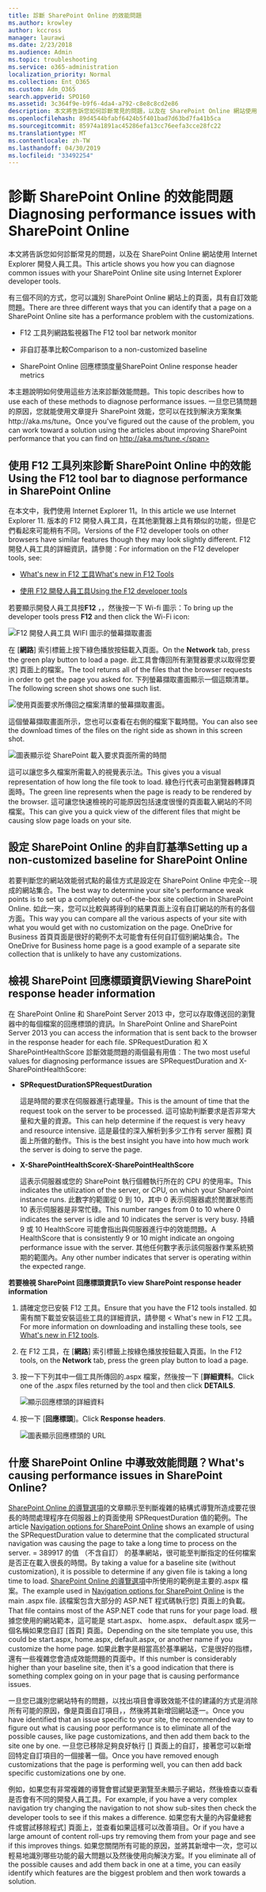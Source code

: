 ```yaml
---
title: 診斷 SharePoint Online 的效能問題
ms.author: krowley
author: kccross
manager: laurawi
ms.date: 2/23/2018
ms.audience: Admin
ms.topic: troubleshooting
ms.service: o365-administration
localization_priority: Normal
ms.collection: Ent_O365
ms.custom: Adm_O365
search.appverid: SPO160
ms.assetid: 3c364f9e-b9f6-4da4-a792-c8e8c8cd2e86
description: 本文將告訴您如何診斷常見的問題，以及在 SharePoint Online 網站使用 Internet Explorer 開發人員工具。
ms.openlocfilehash: 89d4544bfabf6424b5f401bad7d63bd7fa41b5ca
ms.sourcegitcommit: 85974a1891ac45286efa13cc76eefa3cce28fc22
ms.translationtype: MT
ms.contentlocale: zh-TW
ms.lasthandoff: 04/30/2019
ms.locfileid: "33492254"
---
```

# <a name="diagnosing-performance-issues-with-sharepoint-online"></a><span data-ttu-id="e14b4-103">診斷 SharePoint Online 的效能問題</span><span class="sxs-lookup"><span data-stu-id="e14b4-103">Diagnosing performance issues with SharePoint Online</span></span>

<span data-ttu-id="e14b4-104">本文將告訴您如何診斷常見的問題，以及在 SharePoint Online 網站使用 Internet Explorer 開發人員工具。</span><span class="sxs-lookup"><span data-stu-id="e14b4-104">This article shows you how you can diagnose common issues with your SharePoint Online site using Internet Explorer developer tools.</span></span>
  
<span data-ttu-id="e14b4-105">有三個不同的方式，您可以識別 SharePoint Online 網站上的頁面，具有自訂效能問題。</span><span class="sxs-lookup"><span data-stu-id="e14b4-105">There are three different ways that you can identify that a page on a SharePoint Online site has a performance problem with the customizations.</span></span>
  
- <span data-ttu-id="e14b4-106">F12 工具列網路監視器</span><span class="sxs-lookup"><span data-stu-id="e14b4-106">The F12 tool bar network monitor</span></span>
    
- <span data-ttu-id="e14b4-107">非自訂基準比較</span><span class="sxs-lookup"><span data-stu-id="e14b4-107">Comparison to a non-customized baseline</span></span>
    
- <span data-ttu-id="e14b4-108">SharePoint Online 回應標頭度量</span><span class="sxs-lookup"><span data-stu-id="e14b4-108">SharePoint Online response header metrics</span></span>
    
<span data-ttu-id="e14b4-109">本主題說明如何使用這些方法來診斷效能問題。</span><span class="sxs-lookup"><span data-stu-id="e14b4-109">This topic describes how to use each of these methods to diagnose performance issues.</span></span> <span data-ttu-id="e14b4-110">一旦您已猜問題的原因，您就能使用文章提升 SharePoint 效能，您可以在找到解決方案聚集http://aka.ms/tune。</span><span class="sxs-lookup"><span data-stu-id="e14b4-110">Once you've figured out the cause of the problem, you can work toward a solution using the articles about improving SharePoint performance that you can find on http://aka.ms/tune.</span></span>
  
## <a name="using-the-f12-tool-bar-to-diagnose-performance-in-sharepoint-online"></a><span data-ttu-id="e14b4-111">使用 F12 工具列來診斷 SharePoint Online 中的效能</span><span class="sxs-lookup"><span data-stu-id="e14b4-111">Using the F12 tool bar to diagnose performance in SharePoint Online</span></span>
<span data-ttu-id="e14b4-112"><a name="F12ToolInfo"> </a></span><span class="sxs-lookup"><span data-stu-id="e14b4-112"></span></span>

<span data-ttu-id="e14b4-113">在本文中，我們使用 Internet Explorer 11。</span><span class="sxs-lookup"><span data-stu-id="e14b4-113">In this article we use Internet Explorer 11.</span></span> <span data-ttu-id="e14b4-114">版本的 F12 開發人員工具，在其他瀏覽器上具有類似的功能，但是它們看起來可能稍有不同。</span><span class="sxs-lookup"><span data-stu-id="e14b4-114">Versions of the F12 developer tools on other browsers have similar features though they may look slightly different.</span></span> <span data-ttu-id="e14b4-115">F12 開發人員工具的詳細資訊，請參閱：</span><span class="sxs-lookup"><span data-stu-id="e14b4-115">For information on the F12 developer tools, see:</span></span>
  
- [<span data-ttu-id="e14b4-116">What's new in F12 工具</span><span class="sxs-lookup"><span data-stu-id="e14b4-116">What's new in F12 Tools</span></span>](https://go.microsoft.com/fwlink/p/?LinkId=522545)
    
- [<span data-ttu-id="e14b4-117">使用 F12 開發人員工具</span><span class="sxs-lookup"><span data-stu-id="e14b4-117">Using the F12 developer tools</span></span>](https://go.microsoft.com/fwlink/p/?LinkId=522546)
    
<span data-ttu-id="e14b4-118">若要顯示開發人員工具按**F12** ，，然後按一下 Wi-fi 圖示：</span><span class="sxs-lookup"><span data-stu-id="e14b4-118">To bring up the developer tools press **F12** and then click the Wi-Fi icon:</span></span> 
  
![F12 開發人員工具 WIFI 圖示的螢幕擷取畫面](media/27acacbb-5688-459a-aa2f-5c8c5f17b76e.png)
  
<span data-ttu-id="e14b4-120">在 [**網路**] 索引標籤上按下綠色播放按鈕載入頁面。</span><span class="sxs-lookup"><span data-stu-id="e14b4-120">On the **Network** tab, press the green play button to load a page.</span></span> <span data-ttu-id="e14b4-121">此工具會傳回所有瀏覽器要求以取得您要求] 頁面上的檔案。</span><span class="sxs-lookup"><span data-stu-id="e14b4-121">The tool returns all of the files that the browser requests in order to get the page you asked for.</span></span> <span data-ttu-id="e14b4-122">下列螢幕擷取畫面顯示一個這類清單。</span><span class="sxs-lookup"><span data-stu-id="e14b4-122">The following screen shot shows one such list.</span></span> 
  
![使用頁面要求所傳回之檔案清單的螢幕擷取畫面。](media/247a9422-76da-4b0c-bed3-ce77b05e4560.png)
  
<span data-ttu-id="e14b4-124">這個螢幕擷取畫面所示，您也可以查看在右側的檔案下載時間。</span><span class="sxs-lookup"><span data-stu-id="e14b4-124">You can also see the download times of the files on the right side as shown in this screen shot.</span></span>
  
![圖表顯示從 SharePoint 載入要求頁面所需的時間](media/d71ad1fa-9018-4fae-82eb-c1838e7db0ff.png)
  
<span data-ttu-id="e14b4-126">這可以讓您多久檔案所需載入的視覺表示法。</span><span class="sxs-lookup"><span data-stu-id="e14b4-126">This gives you a visual representation of how long the file took to load.</span></span> <span data-ttu-id="e14b4-127">綠色行代表可由瀏覽器轉譯頁面時。</span><span class="sxs-lookup"><span data-stu-id="e14b4-127">The green line represents when the page is ready to be rendered by the browser.</span></span> <span data-ttu-id="e14b4-128">這可讓您快速檢視的可能原因包括速度很慢的頁面載入網站的不同檔案。</span><span class="sxs-lookup"><span data-stu-id="e14b4-128">This can give you a quick view of the different files that might be causing slow page loads on your site.</span></span>
  
## <a name="setting-up-a-non-customized-baseline-for-sharepoint-online"></a><span data-ttu-id="e14b4-129">設定 SharePoint Online 的非自訂基準</span><span class="sxs-lookup"><span data-stu-id="e14b4-129">Setting up a non-customized baseline for SharePoint Online</span></span>
<span data-ttu-id="e14b4-130"><a name="F12ToolInfo"> </a></span><span class="sxs-lookup"><span data-stu-id="e14b4-130"></span></span>

<span data-ttu-id="e14b4-131">若要判斷您的網站效能弱式點的最佳方式是設定在 SharePoint Online 中完全--現成的網站集合。</span><span class="sxs-lookup"><span data-stu-id="e14b4-131">The best way to determine your site's performance weak points is to set up a completely out-of-the-box site collection in SharePoint Online.</span></span> <span data-ttu-id="e14b4-132">如此一來，您可以比較與將得到的結果頁面上沒有自訂網站的所有的各個方面。</span><span class="sxs-lookup"><span data-stu-id="e14b4-132">This way you can compare all the various aspects of your site with what you would get with no customization on the page.</span></span> <span data-ttu-id="e14b4-133">OneDrive for Business 首頁頁面是很好的範例不太可能會有任何自訂個別網站集合。</span><span class="sxs-lookup"><span data-stu-id="e14b4-133">The OneDrive for Business home page is a good example of a separate site collection that is unlikely to have any customizations.</span></span>
  
## <a name="viewing-sharepoint-response-header-information"></a><span data-ttu-id="e14b4-134">檢視 SharePoint 回應標頭資訊</span><span class="sxs-lookup"><span data-stu-id="e14b4-134">Viewing SharePoint response header information</span></span>
<span data-ttu-id="e14b4-135"><a name="F12ToolInfo"> </a></span><span class="sxs-lookup"><span data-stu-id="e14b4-135"></span></span>

<span data-ttu-id="e14b4-136">在 SharePoint Online 和 SharePoint Server 2013 中，您可以存取傳送回的瀏覽器中的每個檔案的回應標頭的資訊。</span><span class="sxs-lookup"><span data-stu-id="e14b4-136">In SharePoint Online and SharePoint Server 2013 you can access the information that is sent back to the browser in the response header for each file.</span></span> <span data-ttu-id="e14b4-137">SPRequestDuration 和 X SharePointHealthScore 診斷效能問題的兩個最有用值︰</span><span class="sxs-lookup"><span data-stu-id="e14b4-137">The two most useful values for diagnosing performance issues are SPRequestDuration and X-SharePointHealthScore:</span></span>
  
- <span data-ttu-id="e14b4-138">**SPRequestDuration**</span><span class="sxs-lookup"><span data-stu-id="e14b4-138">**SPRequestDuration**</span></span>
    
    <span data-ttu-id="e14b4-139">這是時間的要求在伺服器進行處理量。</span><span class="sxs-lookup"><span data-stu-id="e14b4-139">This is the amount of time that the request took on the server to be processed.</span></span> <span data-ttu-id="e14b4-140">這可協助判斷要求是否非常大量和大量的資源。</span><span class="sxs-lookup"><span data-stu-id="e14b4-140">This can help determine if the request is very heavy and resource intensive.</span></span> <span data-ttu-id="e14b4-141">這是最佳的深入解析到多少工作有 server 服務] 頁面上所做的動作。</span><span class="sxs-lookup"><span data-stu-id="e14b4-141">This is the best insight you have into how much work the server is doing to serve the page.</span></span>
    
- <span data-ttu-id="e14b4-142">**X-SharePointHealthScore**</span><span class="sxs-lookup"><span data-stu-id="e14b4-142">**X-SharePointHealthScore**</span></span>
    
    <span data-ttu-id="e14b4-143">這表示伺服器或您的 SharePoint 執行個體執行所在的 CPU 的使用率。</span><span class="sxs-lookup"><span data-stu-id="e14b4-143">This indicates the utilization of the server, or CPU, on which your SharePoint instance runs.</span></span> <span data-ttu-id="e14b4-144">此數字的範圍從 0 到 10，其中 0 表示伺服器處於閒置狀態而 10 表示伺服器是非常忙碌。</span><span class="sxs-lookup"><span data-stu-id="e14b4-144">This number ranges from 0 to 10 where 0 indicates the server is idle and 10 indicates the server is very busy.</span></span> <span data-ttu-id="e14b4-145">持續 9 或 10 HealthScore 可能會指出與伺服器進行中的效能問題。</span><span class="sxs-lookup"><span data-stu-id="e14b4-145">A HealthScore that is consistently 9 or 10 might indicate an ongoing performance issue with the server.</span></span> <span data-ttu-id="e14b4-146">其他任何數字表示該伺服器作業系統預期的範圍內。</span><span class="sxs-lookup"><span data-stu-id="e14b4-146">Any other number indicates that server is operating within the expected range.</span></span>
    
 <span data-ttu-id="e14b4-147">**若要檢視 SharePoint 回應標頭資訊**</span><span class="sxs-lookup"><span data-stu-id="e14b4-147">**To view SharePoint response header information**</span></span>
  
1. <span data-ttu-id="e14b4-148">請確定您已安裝 F12 工具。</span><span class="sxs-lookup"><span data-stu-id="e14b4-148">Ensure that you have the F12 tools installed.</span></span> <span data-ttu-id="e14b4-149">如需有關下載並安裝這些工具的詳細資訊，請參閱 < <b0>What's new in F12 工具</b0>。</span><span class="sxs-lookup"><span data-stu-id="e14b4-149">For more information on downloading and installing these tools, see [What's new in F12 tools](https://go.microsoft.com/fwlink/p/?LinkId=522545).</span></span>
    
2. <span data-ttu-id="e14b4-150">在 F12 工具，在 [**網路**] 索引標籤上按綠色播放按鈕載入頁面。</span><span class="sxs-lookup"><span data-stu-id="e14b4-150">In the F12 tools, on the **Network** tab, press the green play button to load a page.</span></span> 
    
3. <span data-ttu-id="e14b4-151">按一下下列其中一個工具所傳回的.aspx 檔案，然後按一下 [**詳細資料**。</span><span class="sxs-lookup"><span data-stu-id="e14b4-151">Click one of the .aspx files returned by the tool and then click **DETAILS**.</span></span> 
    
    ![顯示回應標頭的詳細資料](media/1f8a044a-caf8-4613-be2b-7e064141ac8a.png)
  
4. <span data-ttu-id="e14b4-153">按一下 [**回應標頭**]。</span><span class="sxs-lookup"><span data-stu-id="e14b4-153">Click **Response headers**.</span></span> 
    
    ![圖表顯示回應標頭的 URL](media/efc7076e-447e-447e-882a-ae3aa721e2c3.png)
  
## <a name="whats-causing-performance-issues-in-sharepoint-online"></a><span data-ttu-id="e14b4-155">什麼 SharePoint Online 中導致效能問題？</span><span class="sxs-lookup"><span data-stu-id="e14b4-155">What's causing performance issues in SharePoint Online?</span></span>
<span data-ttu-id="e14b4-156"><a name="F12ToolInfo"> </a></span><span class="sxs-lookup"><span data-stu-id="e14b4-156"></span></span>

<span data-ttu-id="e14b4-157">[SharePoint Online 的導覽選項](navigation-options-for-sharepoint-online.md)的文章顯示至判斷複雜的結構式導覽所造成要花很長的時間處理程序在伺服器上的頁面使用 SPRequestDuration 值的範例。</span><span class="sxs-lookup"><span data-stu-id="e14b4-157">The article [Navigation options for SharePoint Online](navigation-options-for-sharepoint-online.md) shows an example of using the SPRequestDuration value to determine that the complicated structural navigation was causing the page to take a long time to process on the server.</span></span> <span data-ttu-id="e14b4-158">= 389917 的值 （不含自訂） 的基準網站，很可能至判斷指定的任何檔案是否正在載入很長的時間。</span><span class="sxs-lookup"><span data-stu-id="e14b4-158">By taking a value for a baseline site (without customization), it is possible to determine if any given file is taking a long time to load.</span></span> <span data-ttu-id="e14b4-159">[SharePoint Online 的導覽選項](navigation-options-for-sharepoint-online.md)中所使用的範例是主要的.aspx 檔案。</span><span class="sxs-lookup"><span data-stu-id="e14b4-159">The example used in [Navigation options for SharePoint Online](navigation-options-for-sharepoint-online.md) is the main .aspx file.</span></span> <span data-ttu-id="e14b4-160">該檔案包含大部分的 ASP.NET 程式碼執行您] 頁面上的負載。</span><span class="sxs-lookup"><span data-stu-id="e14b4-160">That file contains most of the ASP.NET code that runs for your page load.</span></span> <span data-ttu-id="e14b4-161">根據您使用的網站範本，這可能是 start.aspx、 home.aspx、 default.aspx 或另一個名稱如果您自訂 [首頁] 頁面。</span><span class="sxs-lookup"><span data-stu-id="e14b4-161">Depending on the site template you use, this could be start.aspx, home.aspx, default.aspx, or another name if you customize the home page.</span></span> <span data-ttu-id="e14b4-162">如果此數字是相當高於基準網站，它是很好的指標，還有一些複雜您會造成效能問題的頁面中。</span><span class="sxs-lookup"><span data-stu-id="e14b4-162">If this number is considerably higher than your baseline site, then it's a good indication that there is something complex going on in your page that is causing performance issues.</span></span> 
  
<span data-ttu-id="e14b4-163">一旦您已識別您網站特有的問題，以找出項目會導致效能不佳的建議的方式是消除所有可能的原因，像是頁面自訂項目，，然後將其新增回網站逐一。</span><span class="sxs-lookup"><span data-stu-id="e14b4-163">Once you have identified that an issue specific to your site, the recommended way to figure out what is causing poor performance is to eliminate all of the possible causes, like page customizations, and then add them back to the site one by one.</span></span> <span data-ttu-id="e14b4-164">一旦您已移除足夠良好執行 [] 頁面上的自訂，接著您可以新增回特定自訂項目的一個接著一個。</span><span class="sxs-lookup"><span data-stu-id="e14b4-164">Once you have removed enough customizations that the page is performing well, you can then add back specific customizations one by one.</span></span>
  
<span data-ttu-id="e14b4-165">例如，如果您有非常複雜的導覽會嘗試變更瀏覽至未顯示子網站，然後檢查以查看是否會有不同的開發人員工具。</span><span class="sxs-lookup"><span data-stu-id="e14b4-165">For example, if you have a very complex navigation try changing the navigation to not show sub-sites then check the developer tools to see if this makes a difference.</span></span> <span data-ttu-id="e14b4-166">如果您有大量的內容彙總套件或嘗試移除程式] 頁面上，並查看如果這樣可以改善項目。</span><span class="sxs-lookup"><span data-stu-id="e14b4-166">Or if you have a large amount of content roll-ups try removing them from your page and see if this improves things.</span></span> <span data-ttu-id="e14b4-167">如果您關閉所有可能的原因，並將其新增中一次，您可以輕易地識別哪些功能的最大問題以及然後使用向解決方案。</span><span class="sxs-lookup"><span data-stu-id="e14b4-167">If you eliminate all of the possible causes and add them back in one at a time, you can easily identify which features are the biggest problem and then work towards a solution.</span></span>
  

